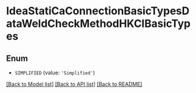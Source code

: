 # IdeaStatiCaConnectionBasicTypesDataWeldCheckMethodHKCIBasicTypes


## Enum

* `SIMPLIFIED` (value: `'Simplified'`)

[[Back to Model list]](../README.md#documentation-for-models) [[Back to API list]](../README.md#documentation-for-api-endpoints) [[Back to README]](../README.md)


